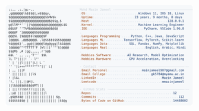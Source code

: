 <picture>
  <source srcset="https://raw.githubusercontent.com/mmazinjameel/mmazinjameel/main/dark_mode.svg?v=1755058903" media="(prefers-color-scheme: dark)">
  <img src="https://raw.githubusercontent.com/mmazinjameel/mmazinjameel/main/light_mode.svg?v=1755058903">
</picture>
